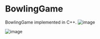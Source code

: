 # BowlingGame
BowlingGame implemented in C++.
![image](https://github.com/user-attachments/assets/e246560f-f9d4-4ab0-a44a-42a401055ab5)


![image](https://github.com/user-attachments/assets/224645c9-4ed8-4aa6-b408-ac5df47a5149)



